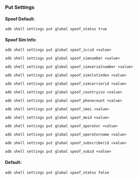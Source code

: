 ### Put Settings

#### Spoof Default:
```
adb shell settings put global spoof_status true
```
#### Spoof Sim Info:
```
adb shell settings put global spoof_iccid <value>
```
```
adb shell settings put global spoof_simnumber <value>
```
```
adb shell settings put global spoof_simserialnumber <value>
```
```
adb shell settings put global spoof_simslotindex <value>
```
```
adb shell settings put global spoof_simcarrierid <value>
```
```
adb shell settings put global spoof_countryiso <value>
```
```
adb shell settings put global spoof_phonecount <value>
```
```
adb shell settings put global spoof_imei <value>
```
```
adb shell settings put global spoof_meid <value>
```
```
adb shell settings put global spoof_operator <value>
```
```
adb shell settings put global spoof_operatorname <value>
```
```
adb shell settings put global spoof_subscriberid <value>
```
```
adb shell settings put global spoof_subid <value>
```
#### Default:
```
adb shell settings put global spoof_status false
```
